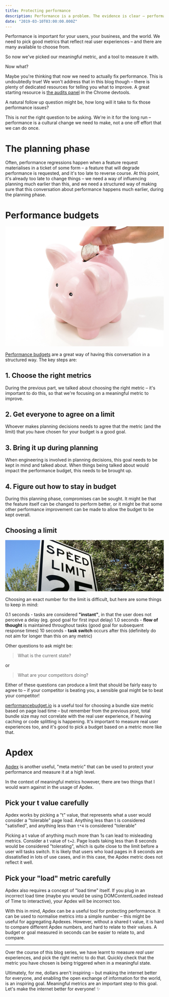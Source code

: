 ```yaml
---
title: Protecting performance
description: Performance is a problem. The evidence is clear – performance affects your business goals, your user’s happiness, and it impacts areas with poor connectivity even more than you might expect.
date: "2019-03-10T03:00:00.000Z"
---
```


Performance is important for your users, your business, and the world. We need to pick good metrics that reflect real user experiences – and there are many available to choose from.

So now we've picked our meaningful metric, and a tool to measure it with.

Now what?

Maybe you're thinking that now we need to actually fix performance. This is undoubtedly true! We won't address that in this blog though – there is plenty of dedicated resources for telling you what to improve. A great starting resource is [the audits panel](https://developers.google.com/web/tools/lighthouse/) in the Chrome devtools.

A natural follow up question might be, how long will it take to fix those performance issues?

This is *not* the right question to be asking. We're in it for the long run – performance is a cultural change we need to make, not a one off effort that we can do once.

# The planning phase

Often, performance regressions happen when a feature request materialises in a ticket of some form – a feature that will degrade performance is requested, and it's too late to reverse course. At this point, it's already too late to change things – we need a way of influencing planning much earlier than this, and we need a structured way of making sure that this conversation about performance happens much earlier, during the planning phase.

# Performance budgets

![Piggy bank](./budget.jpg)

[Performance budgets](https://speedcurve.com/blog/performance-budgets-in-action/) are a great way of having this conversation in a structured way. The key steps are:

## 1. Choose the right metrics

During the previous part, we talked about choosing the right metric – it's important to do this, so that we're focusing on a meaningful metric to improve.

## 2. Get everyone to agree on a limit

Whoever makes planning decisions needs to agree that the metric (and the limit) that you have chosen for your budget is a good goal.

## 3. Bring it up during planning

When engineering is involved in planning decisions, this goal needs to be kept in mind and talked about. When things being talked about would impact the performance budget, this needs to be brought up.

## 4. Figure out how to stay in budget

During this planning phase, compromises can be sought. It might be that the feature itself can be changed to perform better, or it might be that some other performance improvement can be made to allow the budget to be kept overall.

## Choosing a limit

![A picture of a speed limit sign](./limit.png)

Choosing an exact number for the limit is difficult, but here are some things to keep in mind:

0.1 seconds - tasks are considered **"instant"**, in that the user does not perceive a delay (eg. good goal for first input delay)
1.0 seconds - **flow of thought** is maintained throughout tasks (good goal for subsequent response times)
10 seconds - **task switch** occurs after this (definitely do not aim for longer than this on any metric)

Other questions to ask might be:

> What is the current state?

or

> What are your competitors doing?

Either of these questions can produce a limit that should be fairly easy to agree to – if your competitor is beating you, a sensible goal might be to beat your competitor!

[performancebudget.io](performancebudget.io) is a useful tool for choosing a bundle size metric based on page load time – but remember from the previous post, total bundle size may not correlate with the real user experience, if heaving caching or code splitting is happening. It's important to measure real user experiences too, and it's good to pick a budget based on a metric more like that.

# Apdex

[Apdex](http://apdex.org/overview.html) is another useful, "meta metric" that can be used to protect your performance and measure it at a high level.

In the context of meaningful metrics however, there are two things that I would warn against in the usage of Apdex.

## Pick your t value carefully

Apdex works by picking a "t" value, that represents what a user would consider a "tolerable" page load. Anything less than t is considered "satisfied", and anything less than `t*4` is considered "tolerable"

Picking a t value of anything much more than 1s can lead to misleading metrics. Consider a t value of `t=2`. Page loads taking less than 8 seconds would be considered "tolerating", which is quite close to the limit before a user will tasks switch. It is likely that users who load pages in 8 seconds are dissatisfied in lots of use cases, and in this case, the Apdex metric does not reflect it well.

## Pick your "load" metric carefully

Apdex also requires a concept of "load time" itself. If you plug in an incorrect load time (maybe you would be using DOMContentLoaded instead of Time to interactive), your Apdex will be incorrect too.

With this in mind, Apdex can be a useful tool for protecting performance. It can be used to normalise metrics into a simple number – this might be useful for aggregating Apdexes. However, without a shared t value, it is hard to compare different Apdex numbers, and hard to relate to their values. A budget or goal measured in seconds can be easier to relate to, and compare.

---

Over the course of this blog series, we have learnt to measure *real* user experiences, and pick the right metric to do that. Quickly check that the metric you have chosen is being triggered when in a meaningful state.

Ultimately, for me, dollars aren't inspiring – but making the internet better for everyone, and enabling the open exchange of information for the world, is an inspiring goal. Meaningful metrics are an important step to this goal. Let's make the internet better for everyone! ✨

